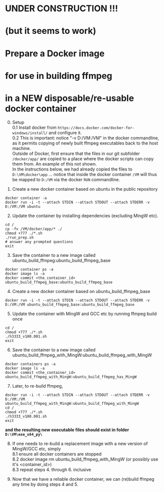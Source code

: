 # UNDER CONSTRUCTION !!!  
# (but it seems to work)

# Prepare a Docker image  
# for use in building ffmpeg  
# in a NEW disposable/re-usable docker container  



0. Setup  
0.1 Install docker from ```https://docs.docker.com/docker-for-windows/install/``` and configure it.  
0.2 This is important:  notice "-v D:/VM:/VM"  in the docker commandline,
as it permits copying of newly built ffmpeg executables back to the host machine.  
Outside of Docker, first ensure that the files in our git 
subfolder ```/docker/app/``` are copied to a place where the docker 
scripts can copy them from. An example of this not shown.  
In the instructions below, we had already copied the files to ```D:\VM\docker\app```
... notice that inside the docker container ```/VM``` will thus be 
mapped to ```D:/VM``` via the docker ```RUN``` commandline.  

1. Create a new docker container based on ubuntu in the public repository
```
docker container -a
docker run -i -t --attach STDIN --attach STDOUT --attach STDERR -v D:/VM:/VM ubuntu
```

2. Update the container by installing dependencies (excluding MingW etc).  
```
cd /
cp -fv /VM/docker/app/* ./
chmod +777 ./*.sh
./run_prep.sh
# answer any prompted questions
exit
```

3. Save the container to a new image called ubuntu_build_ffmpeg:ubuntu_build_ffmpeg_base
```
docker container ps -a
docker image ls -a
docker commit <the_container_id> ubuntu_build_ffmpeg_base:ubuntu_build_ffmpeg_base
```

4. Create a new docker container based on ubuntu_build_ffmpeg_base
```
docker run -i -t --attach STDIN --attach STDOUT --attach STDERR -v D:/VM:/VM ubuntu_build_ffmpeg_base:ubuntu_build_ffmpeg_base
```

5. Update the container with MingW and GCC etc by running ffmpeg build once
```
cd /
chmod +777 ./*.sh
./h3333_v100.001.sh
exit
```

6. Save the container to a new image called ubuntu_build_ffmpeg_with_MingW:ubuntu_build_ffmpeg_with_MingW
```
docker containers ps -a
docker image ls -a
docker commit <the_container_id> ubuntu_build_ffmpeg_with_MingW:ubuntu_build_ffmpeg_has_MingW
```

7. Later, to re-build ffmpeg, 
```
docker run -i -t --attach STDIN --attach STDOUT --attach STDERR -v D:/VM:/VM ubuntu_build_ffmpeg_with_MingW:ubuntu_build_ffmpeg_with_MingW
cd /
chmod +777 ./*.sh
./h3333_v100.001.sh
exit
```
**and the resulting new executable files should exist in folder ```D:\VM\exe_x64_py\```**  

8. If one needs to re-build a replacement image with a new version of MingW/GCC etc, simply   
8.1 ensure all docker containers are stopped  
8.2 docker image rm ubuntu_build_ffmpeg_with_MingW (or possibly use it's <container_id>)  
8.3 repeat steps 4. through 6. inclusive  

9. Now that we have a reliable docker container, we can (re)build ffmpeg any time
by doing steps 4 and 5.
